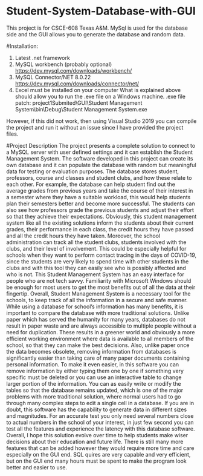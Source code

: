 # Student-System-Database-with-GUI
This project is for CSCE-608 Texas A&amp;M. MySql is used for the database side and the GUI allows you to generate the database and random data.

#Installation:
1)	Latest .net framework
2)	MySQL workbench (probably optional) https://dev.mysql.com/downloads/workbench/
3)	MySQL Connector/NET 8.0.22 https://dev.mysql.com/downloads/connector/net/
4)	Excel must be installed on your computer
What is explained above should allow you to run the .exe file on a Windows machine. .exe file patch: 
project1Submited\GUI\Student Management System\bin\Debug\Student Management System.exe

However, if this did not work, then using Visual Studio 2019 you can compile the project and run it without an issue since I have provided the project files.


#Project Description
The project presents a complete solution to connect to a MySQL server with user defined settings and it can establish the Student Management System. The software developed in this project can create its own database and it can populate the database with random but meaningful data for testing or evaluation purposes. The database stores student, professors, course and classes and student clubs, and how these relate to each other. For example, the database can help student find out the average grades from previous years and take the course of their interest in a semester where they have a suitable workload, this would help students plan their semesters better and become more successful.  The students can also see how professors grade the previous students and adjust their effort so that they achieve their expectations. Obviously, this student management system like all the existing solutions inform the students about their current grades, their performance in each class, the credit hours they have passed and all the credit hours they have taken. Moreover, the school administration can track all the student clubs, students involved with the clubs, and their level of involvement. This could be especially helpful for schools when they want to perform contact tracing in the days of COVID-19, since the students are very likely to spend time with other students in the clubs and with this tool they can easily see who is possibly affected and who is not. This Student Management System has an easy interface for people who are not tech savvy. Familiarity with Microsoft Windows should be enough for most users to get the most benefits out of all the data at their fingertip. Overall, Student Management System is a necessary tool for the schools, to keep track of all the information in a secure and safe manner.
While using a database for school’s information has many benefits, it is important to compare the database with more traditional solutions. Unlike paper which has served the humanity for many years, databases do not result in paper waste and are always accessible to multiple people without a need for duplication. These results in a greener world and obviously a more efficient working environment where data is available to all members of the school, so that they can make the best decisions. Also, unlike paper once the data becomes obsolete, removing information from databases is significantly easier than taking care of many paper documents containing personal information. To make it even easier, in this software you can remove information by either typing them one by one if something very specific must be deleted or you can use an interactive table to change larger portion of the information. You can as easily write or modify the tables so that the database remains updated, which is one of the major problems with more traditional solution, where normal users had to go through many complex steps to edit a single cell in a database.
If you are in doubt, this software has the capability to generate data in different sizes and magnitudes. For an accurate test you only need several numbers close to actual numbers in the school of your interest, in just few second you can test all the features and experience the latency with this database software. Overall, I hope this solution evolve over time to help students make wiser decisions about their education and future life. There is still many more features that can be added however they would require more time and care especially on the GUI end. SQL quires are very capable and very efficient, but on the GUI end many hours must be spent to make the program look better and easier to use.
